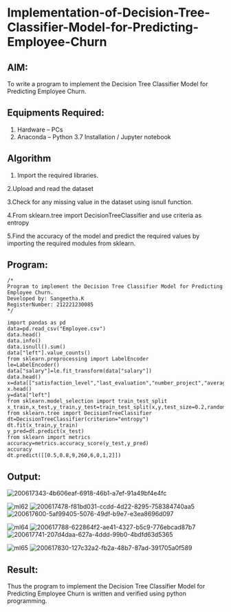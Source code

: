 # Implementation-of-Decision-Tree-Classifier-Model-for-Predicting-Employee-Churn

## AIM:
To write a program to implement the Decision Tree Classifier Model for Predicting Employee Churn.

## Equipments Required:
1. Hardware – PCs
2. Anaconda – Python 3.7 Installation / Jupyter notebook

## Algorithm
1. Import the required libraries.

2.Upload and read the dataset

3.Check for any missing value in the dataset using isnull function.

4.From sklearn.tree import DecisionTreeClassifier and use criteria as entropy

5.Find the accuracy of the model and predict the required values by importing the required modules from sklearn. 

## Program:
```
/*
Program to implement the Decision Tree Classifier Model for Predicting Employee Churn.
Developed by: Sangeetha.K
RegisterNumber: 212221230085 
*/
```

```
import pandas as pd
data=pd.read_csv("Employee.csv")
data.head()
data.info()
data.isnull().sum()
data["left"].value_counts()
from sklearn.preprocessing import LabelEncoder
le=LabelEncoder()
data["salary"]=le.fit_transform(data["salary"])
data.head()
x=data[["satisfaction_level","last_evaluation","number_project","average_montly_hours","time_spend_company","Work_accident","promotion_last_5years","salary"]]
x.head()
y=data["left"]
from sklearn.model_selection import train_test_split
x_train,x_test,y_train,y_test=train_test_split(x,y,test_size=0.2,random_state=100)
from sklearn.tree import DecisionTreeClassifier
dt=DecisionTreeClassifier(criterion="entropy")
dt.fit(x_train,y_train)
y_pred=dt.predict(x_test)
from sklearn import metrics
accuracy=metrics.accuracy_score(y_test,y_pred)
accuracy
dt.predict([[0.5,0.8,9,260,6,0,1,2]])
```

## Output:

![200617343-4b606eaf-6918-46b1-a7ef-91a49bf4e4fc](https://user-images.githubusercontent.com/93992063/203684371-b01eb569-a400-447b-966d-02ce9cbe9c35.png)

![ml62](https://user-images.githubusercontent.com/93992063/198622875-45307d86-74c2-4e6c-a424-18d1a5a6bb67.png)
![200617478-f81bd031-ccdd-4d22-8295-758384740aa5](https://user-images.githubusercontent.com/93992063/203684412-3880622e-6e65-4a0b-8070-801863478cfe.png)
![200617600-5af99405-5076-49df-b9e7-e3ea8696d097](https://user-images.githubusercontent.com/93992063/203684430-368b215c-1def-4b26-ac70-f70e7967c344.png)


![ml64](https://user-images.githubusercontent.com/93992063/198623007-6c66644a-90f8-46e1-9714-e9cae680a6eb.png)
![200617788-622864f2-ae41-4327-b5c9-776ebcad87b7](https://user-images.githubusercontent.com/93992063/203684446-6bb047ad-f5de-4bbc-8679-de43ec254ba6.png)
![200617741-207d4daa-627a-4ddd-99b0-4bdfd63d5365](https://user-images.githubusercontent.com/93992063/203684455-305f9f97-7f18-4d47-9350-57052298c757.png)


![ml65](https://user-images.githubusercontent.com/93992063/198623098-83e674c9-770c-40c2-b34f-578a4a43d000.png)
![200617830-127c32a2-fb2a-48b7-87ad-391705a0f589](https://user-images.githubusercontent.com/93992063/203684469-96b56a89-ea6d-4c65-a2a7-6d5d4cff328b.png)


## Result:
Thus the program to implement the  Decision Tree Classifier Model for Predicting Employee Churn is written and verified using python programming.

